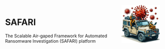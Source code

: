 <img style="float:right;" src="icon.png?raw=true" width="25%">

# SAFARI
The Scalable Air-gaped Framework for Automated Ransomware Investigation (SAFARI) platform
